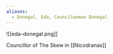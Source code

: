 ```yaml
---
aliases:
  - Donegal, Eda, Councilwoman Donegal
---
```



![[eda-donegal.png]]

Councillor of The Skew in [[Nicodranas]]